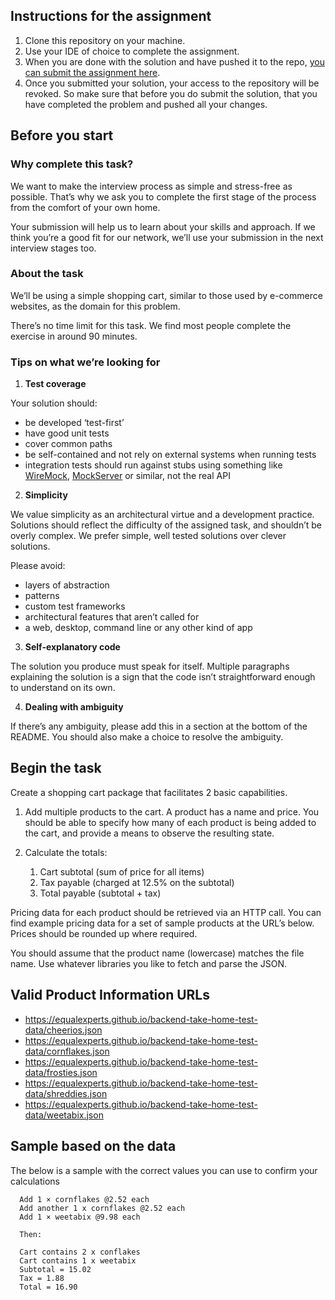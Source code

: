 ## Instructions for the assignment
1. Clone this repository on your machine.
1. Use your IDE of choice to complete the assignment.
1. When you are done with the solution and have pushed it to the repo, [you can submit the assignment here](https://app.snapcode.review/submission_links/1af6f4c5-c476-4c92-b7a6-1aaf49af44c3).
1. Once you submitted your solution, your access to the repository will be revoked. So make sure that before you do submit the solution, that you have completed the problem and pushed all your changes.

## Before you start
### Why complete this task?

We want to make the interview process as simple and stress-free as possible. That’s why we ask you to complete the first stage of the process from the comfort of your own home.

Your submission will help us to learn about your skills and approach. If we think you’re a good fit for our network, we’ll use your submission in the next interview stages too.

### About the task

We’ll be using a simple shopping cart, similar to those used by e-commerce websites, as the domain for this problem.

There’s no time limit for this task. We find most people complete the exercise in around 90 minutes.

### Tips on what we’re looking for

1. **Test coverage**

Your solution should:

- be developed ‘test-first’
- have good unit tests
- cover common paths
- be self-contained and not rely on external systems when running tests
- integration tests should run against stubs using something like [WireMock](https://wiremock.org/), [MockServer](https://www.mock-server.com/) or similar, not the real API

2. **Simplicity**

We value simplicity as an architectural virtue and a development practice. Solutions should reflect the difficulty of the assigned task, and shouldn’t be overly complex. We prefer simple, well tested solutions over clever solutions.

Please avoid:

- layers of abstraction
- patterns
- custom test frameworks
- architectural features that aren’t called for
- a web, desktop, command line or any other kind of app

3. **Self-explanatory code**

The solution you produce must speak for itself. Multiple paragraphs explaining the solution is a sign that the code isn’t straightforward enough to understand on its own.

4. **Dealing with ambiguity**

If there’s any ambiguity, please add this in a section at the bottom of the README. You should also make a choice to resolve the ambiguity.

## Begin the task

Create a shopping cart package that facilitates 2 basic capabilities.

1. Add multiple products to the cart. A product has a name and price. You should be able to specify how many of each product is being added to the cart, and provide a means to observe the resulting state.

2. Calculate the totals:
   1. Cart subtotal (sum of price for all items)
   2. Tax payable (charged at 12.5% on the subtotal)
   3. Total payable (subtotal + tax)
   
Pricing data for each product should be retrieved via an HTTP call. You can find example pricing data for a set of sample products at the URL’s below. Prices should be rounded up where required.

You should assume that the product name (lowercase) matches the file name. Use whatever libraries you like to fetch and parse the JSON.

## Valid Product Information URLs
- https://equalexperts.github.io/backend-take-home-test-data/cheerios.json
- https://equalexperts.github.io/backend-take-home-test-data/cornflakes.json
- https://equalexperts.github.io/backend-take-home-test-data/frosties.json
- https://equalexperts.github.io/backend-take-home-test-data/shreddies.json
- https://equalexperts.github.io/backend-take-home-test-data/weetabix.json

## Sample based on the data
The below is a sample with the correct values you can use to confirm your calculations
```
  Add 1 × cornflakes @2.52 each
  Add another 1 x cornflakes @2.52 each
  Add 1 × weetabix @9.98 each
  
  Then: 
  
  Cart contains 2 x conflakes
  Cart contains 1 x weetabix
  Subtotal = 15.02
  Tax = 1.88
  Total = 16.90
```
